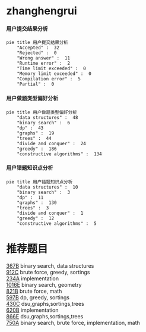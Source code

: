 # zhanghengrui

<!-- tabs:start -->



#### **用户提交结果分析**

```mermaid
pie title 用户提交结果分析
    "Accepted" :  32
    "Rejected" :  0
    "Wrong answer" :  11
    "Runtime error" :  2
    "Time limit exceeded" :  0
    "Memory limit exceeded" :  0
    "Compilation error" :  5
    "Partial" :  0
```

#### **用户做题类型偏好分析**

```mermaid
pie title 用户做题类型偏好分析
    "data structures" :  48
    "binary search" :  6
    "dp" :  43
    "graphs" :  19
    "trees" :  44
    "divide and conquer" :  24
    "greedy" :  186
    "constructive algorithms" :  134
```
#### **用户错题知识点分析**

```mermaid
pie title 用户错题知识点分析
    "data structures" :  10
    "binary search" :  3
    "dp" :  11
    "graphs" :  130
    "trees" :  3
    "divide and conquer" :  1
    "greedy" :  12
    "constructive algorithms" :  5
```



<!-- tabs:end -->
# 推荐题目
[367B](https://codeforces.com/contest/367/problem/B)		binary search,
                        data structures		  
[912C](https://codeforces.com/contest/912/problem/C)		brute force,
                        greedy,
                        sortings		  
[234A](https://codeforces.com/contest/234/problem/A)		implementation		  
[1016E](https://codeforces.com/contest/1016/problem/E)		binary search,
                        geometry		  
[821B](https://codeforces.com/contest/821/problem/B)		brute force,
                        math		  
[597B](https://codeforces.com/contest/597/problem/B)		dp,
                        greedy,
                        sortings		  
[430C](https://codeforces.com/contest/430/problem/C)		dsu,graphs,sortings,trees		  
[620B](https://codeforces.com/contest/620/problem/B)		implementation		  
[866E](https://codeforces.com/contest/866/problem/E)		dsu,graphs,sortings,trees		  
[750A](https://codeforces.com/contest/750/problem/A)		binary search,
                        brute force,
                        implementation,
                        math		  
